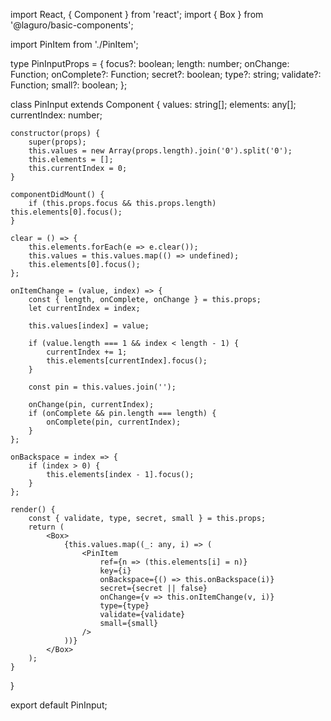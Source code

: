 import React, { Component } from 'react';
import { Box } from '@laguro/basic-components';

import PinItem from './PinItem';

type PinInputProps = {
    focus?: boolean;
    length: number;
    onChange: Function;
    onComplete?: Function;
    secret?: boolean;
    type?: string;
    validate?: Function;
    small?: boolean;
};

class PinInput extends Component<PinInputProps> {
    values: string[];
    elements: any[];
    currentIndex: number;

    constructor(props) {
        super(props);
        this.values = new Array(props.length).join('0').split('0');
        this.elements = [];
        this.currentIndex = 0;
    }

    componentDidMount() {
        if (this.props.focus && this.props.length) this.elements[0].focus();
    }

    clear = () => {
        this.elements.forEach(e => e.clear());
        this.values = this.values.map(() => undefined);
        this.elements[0].focus();
    };

    onItemChange = (value, index) => {
        const { length, onComplete, onChange } = this.props;
        let currentIndex = index;

        this.values[index] = value;

        if (value.length === 1 && index < length - 1) {
            currentIndex += 1;
            this.elements[currentIndex].focus();
        }

        const pin = this.values.join('');

        onChange(pin, currentIndex);
        if (onComplete && pin.length === length) {
            onComplete(pin, currentIndex);
        }
    };

    onBackspace = index => {
        if (index > 0) {
            this.elements[index - 1].focus();
        }
    };

    render() {
        const { validate, type, secret, small } = this.props;
        return (
            <Box>
                {this.values.map((_: any, i) => (
                    <PinItem
                        ref={n => (this.elements[i] = n)}
                        key={i}
                        onBackspace={() => this.onBackspace(i)}
                        secret={secret || false}
                        onChange={v => this.onItemChange(v, i)}
                        type={type}
                        validate={validate}
                        small={small}
                    />
                ))}
            </Box>
        );
    }
}

export default PinInput;
